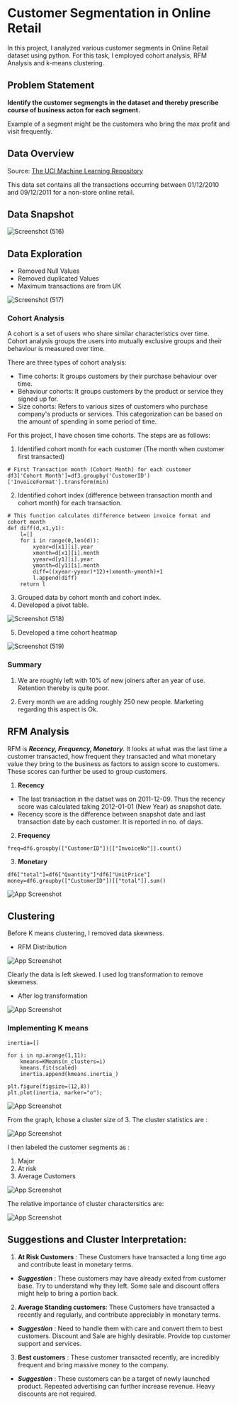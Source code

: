 
# Customer Segmentation in Online Retail

In this project, I analyzed various customer segments in Online Retail dataset using python. For this task, I employed cohort analysis, RFM Analysis and k-means clustering.

## Problem Statement

**Identify the customer segmengts in the dataset and thereby prescribe course of business acton for each segment.**

Example of a segment might be the customers who bring the max profit and visit frequently.

## Data Overview

Source: [The UCI Machine Learning Repository](https://www.kaggle.com/datasets/carrie1/ecommerce-data)

This data set contains all the transactions occurring between 01/12/2010 and 09/12/2011 for a non-store online retail. 

## Data Snapshot

![Screenshot (516)](https://user-images.githubusercontent.com/121576163/229271541-059cf0f3-272b-41ba-a53c-fae854fbe90e.png)

## Data Exploration 

- Removed Null Values
- Removed duplicated Values
- Maximum transactions are from UK

![Screenshot (517)](https://user-images.githubusercontent.com/121576163/229271584-9185bbb3-0da0-44dc-8aa7-99940322b33d.png)

### Cohort Analysis

A cohort is a set of users who share similar characteristics over time. Cohort analysis groups the users into mutually exclusive groups and their behaviour is measured over time.

There are three types of cohort analysis:

- Time cohorts: It groups customers by their purchase behaviour over time.
- Behaviour cohorts: It groups customers by the product or service they signed up for.
- Size cohorts: Refers to various sizes of customers who purchase company's products or services. This categorization can be based on the amount of spending in some period of time.

For this project, I have chosen time cohorts. The steps are as follows:

1. Identified cohort month for each customer (The month when customer first transacted)
```
# First Transaction month (Cohort Month) for each customer
df3['Cohort Month']=df3.groupby('CustomerID')['InvoiceFormat'].transform(min)
```

2. Identified cohort index (difference between transaction month and cohort month) for each transaction.
```
# This function calculates difference between invoice format and cohort month
def diff(d,x1,y1):
    l=[]
    for i in range(0,len(d)):
        xyear=d[x1][i].year
        xmonth=d[x1][i].month
        yyear=d[y1][i].year
        ymonth=d[y1][i].month
        diff=((xyear-yyear)*12)+(xmonth-ymonth)+1
        l.append(diff)
    return l
```

3. Grouped data by cohort month and cohort index.
4. Developed a pivot table.

![Screenshot (518)](https://user-images.githubusercontent.com/121576163/229271650-bda075f9-bb60-4f31-a862-6286d2f35c6e.png)

5. Developed a time cohort heatmap

![Screenshot (519)](https://user-images.githubusercontent.com/121576163/229271678-4586ca52-ba15-4ff9-a155-3fa704b9a698.png)

### Summary

1. We are roughly left with 10% of new joiners after an year of use. Retention thereby is quite poor.

2. Every month we are adding roughly 250 new people. Marketing regarding this aspect is Ok.

## RFM Analysis

RFM is ***Recency, Frequency, Monetary***. It looks at what was the last time a customer transacted, how frequent they transacted and what monetary value they bring to the business as factors to assign score to customers. These scores can further be used to group customers.

1. **Recency**

- The last transaction in the datset was on 2011-12-09. Thus the recency score was calculated taking 2012-01-01 (New Year) as snapshot date.
- Recency score is the difference between snapshot date and last transaction date by each customer. It is reported in no. of days.

2. **Frequency**

```
freq=df6.groupby(["CustomerID"])[["InvoiceNo"]].count()
```

3. **Monetary**

```
df6["total"]=df6["Quantity"]*df6["UnitPrice"]
money=df6.groupby(["CustomerID"])[["total"]].sum()
```
![App Screenshot](https://via.placeholder.com/468x300?text=App+Screenshot+Here)

## Clustering

Before K means clustering, I removed data skewness.

- RFM Distribution

![App Screenshot](https://via.placeholder.com/468x300?text=App+Screenshot+Here)

Clearly the data is left skewed. I used log transformation to remove skewness.

- After log transformation

![App Screenshot](https://via.placeholder.com/468x300?text=App+Screenshot+Here)


### Implementing K means

```
inertia=[]

for i in np.arange(1,11):
    kmeans=KMeans(n_clusters=i)
    kmeans.fit(scaled)
    inertia.append(kmeans.inertia_)
```

```
plt.figure(figsize=(12,8))
plt.plot(inertia, marker="o");
```

![App Screenshot](https://via.placeholder.com/468x300?text=App+Screenshot+Here)

From the graph, Ichose a cluster size of 3.
The cluster statistics are :

![App Screenshot](https://via.placeholder.com/468x300?text=App+Screenshot+Here)

I then labeled the customer segments as :

1. Major
2. At risk 
3. Average Customers

![App Screenshot](https://via.placeholder.com/468x300?text=App+Screenshot+Here)

The relative importance of cluster charactersitics are:

![App Screenshot](https://via.placeholder.com/468x300?text=App+Screenshot+Here)

## Suggestions and Cluster Interpretation: 

1. **At Risk Customers** : These Customers have transacted a long time ago and contribute least in monetary terms.
- ***Suggestion*** : These customers may have already exited from customer base. Try to understand why they left. Some sale and discount offers might help to bring a portion back.

2. **Average Standing customers**: These Customers have transacted a recently and regularly, and contribute appreciably in monetary terms.
- ***Suggestion*** : Need to handle them with care and convert them to best customers. Discount and Sale are highly desirable. Provide top customer support and services.

3. **Best customers** : These customer transacted recently, are incredibly frequent and bring massive money to the company.
- ***Suggestion*** : These customers can be a target of newly launched product. Repeated advertising can further increase revenue. Heavy discounts are not required.


















